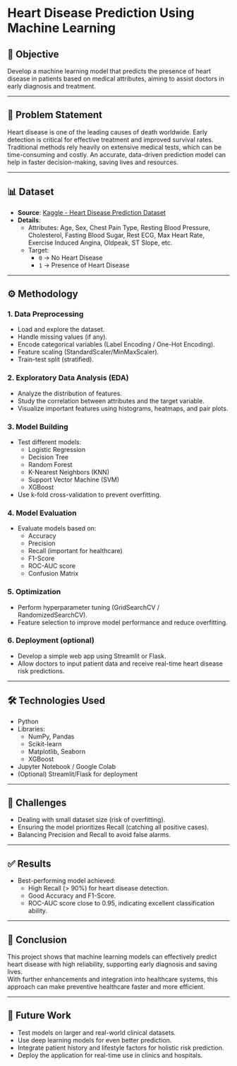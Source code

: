 <h1>Heart Disease Prediction Using Machine Learning</h1>

<h2>📌 Objective</h2>
<p>Develop a machine learning model that predicts the presence of heart disease in patients based on medical attributes, aiming to assist doctors in early diagnosis and treatment.</p>

<hr>

<h2>🛑 Problem Statement</h2>
<p>Heart disease is one of the leading causes of death worldwide. Early detection is critical for effective treatment and improved survival rates.<br>
Traditional methods rely heavily on extensive medical tests, which can be time-consuming and costly. 
An accurate, data-driven prediction model can help in faster decision-making, saving lives and resources.</p>

<hr>

<h2>📊 Dataset</h2>
<ul>
  <li><b>Source</b>: <a href="https://www.kaggle.com/datasets/fedesoriano/heart-failure-prediction" target="_blank">Kaggle - Heart Disease Prediction Dataset</a></li>
  <li><b>Details</b>:
    <ul>
      <li>Attributes: Age, Sex, Chest Pain Type, Resting Blood Pressure, Cholesterol, Fasting Blood Sugar, Rest ECG, Max Heart Rate, Exercise Induced Angina, Oldpeak, ST Slope, etc.</li>
      <li>Target:
        <ul>
          <li><code>0</code> → No Heart Disease</li>
          <li><code>1</code> → Presence of Heart Disease</li>
        </ul>
      </li>
    </ul>
  </li>
</ul>

<hr>

<h2>⚙️ Methodology</h2>

<h3>1. Data Preprocessing</h3>
<ul>
  <li>Load and explore the dataset.</li>
  <li>Handle missing values (if any).</li>
  <li>Encode categorical variables (Label Encoding / One-Hot Encoding).</li>
  <li>Feature scaling (StandardScaler/MinMaxScaler).</li>
  <li>Train-test split (stratified).</li>
</ul>

<h3>2. Exploratory Data Analysis (EDA)</h3>
<ul>
  <li>Analyze the distribution of features.</li>
  <li>Study the correlation between attributes and the target variable.</li>
  <li>Visualize important features using histograms, heatmaps, and pair plots.</li>
</ul>

<h3>3. Model Building</h3>
<ul>
  <li>Test different models:
    <ul>
      <li>Logistic Regression</li>
      <li>Decision Tree</li>
      <li>Random Forest</li>
      <li>K-Nearest Neighbors (KNN)</li>
      <li>Support Vector Machine (SVM)</li>
      <li>XGBoost</li>
    </ul>
  </li>
  <li>Use k-fold cross-validation to prevent overfitting.</li>
</ul>

<h3>4. Model Evaluation</h3>
<ul>
  <li>Evaluate models based on:
    <ul>
      <li>Accuracy</li>
      <li>Precision</li>
      <li>Recall (important for healthcare)</li>
      <li>F1-Score</li>
      <li>ROC-AUC score</li>
      <li>Confusion Matrix</li>
    </ul>
  </li>
</ul>

<h3>5. Optimization</h3>
<ul>
  <li>Perform hyperparameter tuning (GridSearchCV / RandomizedSearchCV).</li>
  <li>Feature selection to improve model performance and reduce overfitting.</li>
</ul>

<h3>6. Deployment (optional)</h3>
<ul>
  <li>Develop a simple web app using Streamlit or Flask.</li>
  <li>Allow doctors to input patient data and receive real-time heart disease risk predictions.</li>
</ul>

<hr>

<h2>🛠️ Technologies Used</h2>
<ul>
  <li>Python</li>
  <li>Libraries:
    <ul>
      <li>NumPy, Pandas</li>
      <li>Scikit-learn</li>
      <li>Matplotlib, Seaborn</li>
      <li>XGBoost</li>
    </ul>
  </li>
  <li>Jupyter Notebook / Google Colab</li>
  <li>(Optional) Streamlit/Flask for deployment</li>
</ul>

<hr>

<h2>🚧 Challenges</h2>
<ul>
  <li>Dealing with small dataset size (risk of overfitting).</li>
  <li>Ensuring the model prioritizes Recall (catching all positive cases).</li>
  <li>Balancing Precision and Recall to avoid false alarms.</li>
</ul>

<hr>

<h2>✅ Results</h2>
<ul>
  <li>Best-performing model achieved:
    <ul>
      <li>High Recall (&gt; 90%) for heart disease detection.</li>
      <li>Good Accuracy and F1-Score.</li>
      <li>ROC-AUC score close to 0.95, indicating excellent classification ability.</li>
    </ul>
  </li>
</ul>

<hr>

<h2>📝 Conclusion</h2>
<p>This project shows that machine learning models can effectively predict heart disease with high reliability, supporting early diagnosis and saving lives.<br>
With further enhancements and integration into healthcare systems, this approach can make preventive healthcare faster and more efficient.</p>

<hr>

<h2>🔮 Future Work</h2>
<ul>
  <li>Test models on larger and real-world clinical datasets.</li>
  <li>Use deep learning models for even better prediction.</li>
  <li>Integrate patient history and lifestyle factors for holistic risk prediction.</li>
  <li>Deploy the application for real-time use in clinics and hospitals.</li>
</ul>
